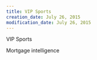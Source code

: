 ```yaml
---
title: VIP Sports
creation_date: July 26, 2015
modification_date: July 26, 2015
---
```



VIP Sports

Mortgage intelligence
